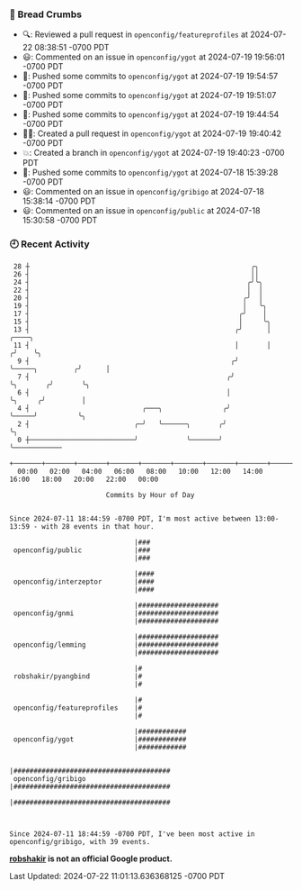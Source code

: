 ### 🍞 Bread Crumbs

 * 🔍: Reviewed a pull request in  `openconfig/featureprofiles` at 2024-07-22 08:38:51 -0700 PDT
 * 😃: Commented on an issue in `openconfig/ygot` at 2024-07-19 19:56:01 -0700 PDT
 * 🚢: Pushed some commits to `openconfig/ygot` at 2024-07-19 19:54:57 -0700 PDT
 * 🚢: Pushed some commits to `openconfig/ygot` at 2024-07-19 19:51:07 -0700 PDT
 * 🚢: Pushed some commits to `openconfig/ygot` at 2024-07-19 19:44:54 -0700 PDT
 * ✍🏼: Created a pull request in `openconfig/ygot` at 2024-07-19 19:40:42 -0700 PDT
 * 💥: Created a branch in `openconfig/ygot` at 2024-07-19 19:40:23 -0700 PDT
 * 🚢: Pushed some commits to `openconfig/ygot` at 2024-07-18 15:39:28 -0700 PDT
 * 😃: Commented on an issue in `openconfig/gribigo` at 2024-07-18 15:38:14 -0700 PDT
 * 😃: Commented on an issue in `openconfig/public` at 2024-07-18 15:30:58 -0700 PDT

### 🕘 Recent Activity
```
 28 ┼                                                       ╭╮
 26 ┤                                                       ││
 24 ┤                                                      ╭╯╰╮
 22 ┤                                                      │  │
 20 ┤                                                     ╭╯  │
 19 ┤                                                     │   ╰╮
 17 ┤                                                    ╭╯    │
 15 ┤                                                    │     ╰╮
 13 ┤                                                   ╭╯      │                 ╭────╮
 11 ┤                                                   │       │                ╭╯    ╰╮
  9 ┤                                                  ╭╯       ╰─────╮         ╭╯      │
  7 ┤                                                 ╭╯              ╰╮       ╭╯       ╰╮
  6 ┤                                                 │                ╰╮     ╭╯         │
  4 ┤                            ╭───╮               ╭╯                 ╰─────╯          ╰╮
  2 ┤                          ╭─╯   ╰──────╮       ╭╯                                    ╰╮
  0 ┼──────────────────────────╯            ╰───────╯                                      ╰────────────
    +───────+───────+───────+───────+───────+───────+───────+───────+───────+───────+───────+───────+────
  00:00   02:00   04:00   06:00   08:00   10:00   12:00   14:00   16:00   18:00   20:00   22:00   00:00   

						Commits by Hour of Day


Since 2024-07-11 18:44:59 -0700 PDT, I'm most active between 13:00-13:59 - with 28 events in that hour.

```



```
                               |###
 openconfig/public             |###
                               |###

                               |####
 openconfig/interzeptor        |####
                               |####

                               |####################
 openconfig/gnmi               |####################
                               |####################

                               |####################
 openconfig/lemming            |####################
                               |####################

                               |#
 robshakir/pyangbind           |#
                               |#

                               |#
 openconfig/featureprofiles    |#
                               |#

                               |############
 openconfig/ygot               |############
                               |############

                               |#######################################
 openconfig/gribigo            |#######################################
                               |#######################################



Since 2024-07-11 18:44:59 -0700 PDT, I've been most active in openconfig/gribigo, with 39 events.

```
**[robshakir](mailto:robjs@google.com) is not an official Google product.**  


Last Updated: 2024-07-22 11:01:13.636368125 -0700 PDT
